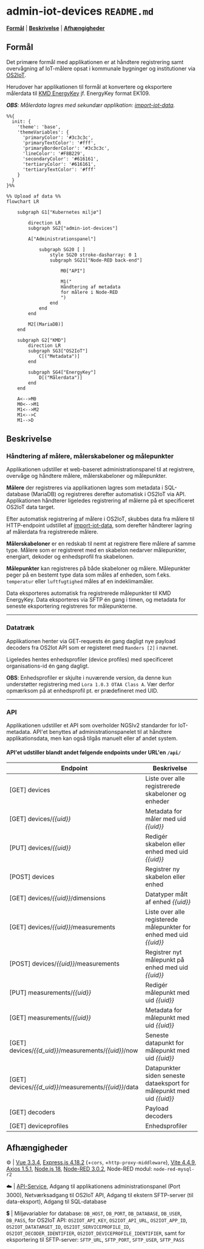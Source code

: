 
# admin-iot-devices `README.md`
[**Formål**](#formål) | [**Beskrivelse**](#beskrivelse) | [**Afhængigheder**](#afh%C3%A6ngigheder)

## Formål

Det primære formål med applikationen er at håndtere registrering samt overvågning af IoT-målere opsat i kommunale bygninger og institutioner via [OS2IoT](https://github.com/OS2iot). 

Herudover har applikationen til formål at konvertere og eksportere  målerdata til [KMD EnergyKey](https://www.kmd.dk/loesninger-og-services/loesninger/energi/kmd-energykey) jf. EnergyKey format EK109.

***OBS**: Målerdata lagres med sekundær applikation: [import-iot-data](https://github.com/Randers-Kommune-Digitalisering/import-iot-data).*

```mermaid
%%{
  init: {
    'theme': 'base',
    'themeVariables': {
      'primaryColor': '#3c3c3c',
      'primaryTextColor': '#fff',
      'primaryBorderColor': '#3c3c3c',
      'lineColor': '#F8B229',
      'secondaryColor': '#616161',
      'tertiaryColor': '#616161',
      'tertiaryTextColor': '#fff'
    }
  }
}%%

%% Upload af data %%
flowchart LR

	subgraph G1["Kubernetes miljø"]
	    
        direction LR
	    subgraph SG2["admin-iot-devices"]
	
	    A["Administrationspanel"] 
	    
	        subgraph SG20 [ ]
	            style SG20 stroke-dasharray: 0 1  
	            subgraph SG21["Node-RED back-end"]

                    M0["API"]
	            
	                M1("
	                Håndtering af metadata
	                for målere i Node-RED
	                ")
	            end
	        end
	    end
	            
        M2[(MariaDB)]
	end

	subgraph G2["KMD"]
        direction LR
	    subgraph SG3["OS2IoT"]
	        C[("Metadata")] 
	    end
	    
	    subgraph SG4["EnergyKey"]
	        D[("Målerdata")] 
	    end
    end
    
    A<-->M0
    M0<-->M1
    M1<-->M2
	M1<-->C
	M1-->D
```


## Beskrivelse

### Håndtering af målere, målerskabeloner og målepunkter

Applikationen udstiller et web-baseret administrationspanel til at registrere, overvåge og håndtere målere, målerskabeloner og målepunkter.

**Målere** der registreres via applikationen lagres som metadata i SQL-database (MariaDB) og registreres derefter automatisk i OS2IoT via API. Applikationen håndterer ligeledes registrering af målerne på et specificeret OS2IoT data target.

Efter automatisk registrering af målere i OS2IoT, skubbes data fra målere til HTTP-endpoint udstillet af [import-iot-data](https://github.com/Randers-Kommune-Digitalisering/import-iot-data), som derefter håndterer lagring af målerdata fra registrerede målere.

**Målerskabeloner** er en redskab til nemt at registrere flere målere af samme type. Målere som er registreret med en skabelon nedarver målepunkter, energiart, dekoder og enhedsprofil fra skabelonen. 

**Målepunkter** kan registreres på både skabeloner og målere. Målepunkter peger på en bestemt type data som måles af enheden, som f.eks. `temperatur` eller `luftfugtighed` måles af en indeklimamåler. 

Data eksporteres automatisk fra registrerede målepunkter til KMD EnergyKey. Data eksporteres via SFTP én gang i timen, og metadata for seneste eksportering registreres for målepunkterne.

---
### Datatræk

Applikationen henter via GET-requests én gang dagligt nye payload decoders fra OS2Iot API som er registeret med `Randers [2]` i navnet.

Ligeledes hentes enhedsprofiler (device profiles) med specificeret organisations-id én gang dagligt.

**OBS**: Enhedsprofiler er skjulte i nuværende version, da denne kun understøtter registrering med `Lora 1.0.3 OTAA Class A`. Vær derfor opmærksom på at enhedsprofil pt. er prædefineret med UID.

---
### API
Applikationen udstiller et API som overholder NGSIv2 standarder for IoT-metadata. API'et benyttes af administrationspanelet til at håndtere applikationsdata, men kan også tilgås manuelt eller af andet system.

#### API'et udstiller blandt andet følgende endpoints under URL'en `/api/`

|Endpoint| Beskrivelse |
|--|--|
| [GET] devices | Liste over alle registrerede skabeloner og enheder |
| [GET] devices/*{{uid}}* | Metadata for måler med uid *{{uid}}* |
| [PUT] devices/*{{uid}}* | Redigér skabelon eller enhed med uid *{{uid}}* |
| [POST] devices | Registrer ny skabelon eller enhed |
| [GET] devices/*{{uid}}*/dimensions | Datatyper målt af enhed *{{uid}}* |
| [GET] devices/*{{uid}}*/measurements | Liste over alle registerede målepunkter for enhed med uid *{{uid}}*
| [POST] devices/*{{uid}}*/measurements | Registrer nyt målepunkt på enhed med uid *{{uid}}* |
| [PUT] measurements/*{{uid}}* | Redigér målepunkt med uid *{{uid}}* |
| [GET] measurements/*{{uid}}* | Metadata for målepunkt med uid *{{uid}}* |
| [GET] devices/*{{d_uid}}*/measurements/*{{uid}}*/now | Seneste datapunkt for målepunkt med uid *{{uid}}* |
| [GET] devices/*{{d_uid}}*/measurements/*{{uid}}*/data | Datapunkter siden seneste dataeksport for målepunkt med uid *{{uid}}* |
| [GET] decoders | Payload decoders |
| [GET] deviceprofiles| Enhedsprofiler |


## Afhængigheder

:gear: | [Vue 3.3.4](https://vuejs.org), [Express.js 4.18.2](https://expressjs.com) (+`cors`, +`http-proxy-middleware`), [Vite 4.4.9](https://github.com/vitejs), [Axios 1.5.1](https://axios-http.com), [Node.js 18](https://docs.npmjs.com/downloading-and-installing-node-js-and-npm),  [Node-RED 3.0.2](https://nodered.org/docs/getting-started/windows), Node-RED modul: `node-red-mysql-r2`

:cloud: | [API-Service](https://github.com/Randers-Kommune-Digitalisering/api-service), Adgang til applikationens administrationspanel (Port 3000), Netværksadgang til OS2IoT API, Adgang til ekstern SFTP-server (til data-eksport), Adgang til SQL-database

:heavy_dollar_sign: | Miljøvariabler for database: 	`DB_HOST`, `DB_PORT`, `DB_DATABASE`, `DB_USER`, `DB_PASS`, for OS2IoT API: `OS2IOT_API_KEY`, `OS2IOT_API_URL`, `OS2IOT_APP_ID`, `OS2IOT_DATATARGET_ID`, `OS2IOT_SERVICEPROFILE_ID`, `OS2IOT_DECODER_IDENTIFIER`, `OS2IOT_DEVICEPROFILE_IDENTIFIER`, samt for eksportering til SFTP-server: `SFTP_URL`, `SFTP_PORT`, `SFTP_USER`, `SFTP_PASS`
